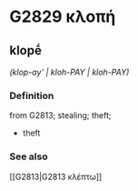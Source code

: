 # G2829 κλοπή

## klopḗ

_(klop-ay' | kloh-PAY | kloh-PAY)_

### Definition

from G2813; stealing; theft; 

- theft

### See also

[[G2813|G2813 κλέπτω]]
